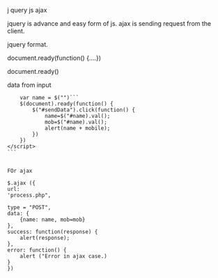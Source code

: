 j query
js
ajax

jquery is advance and easy form of js.
ajax is sending request from the client.

jquery format.

document.ready(function() {....})

document.ready()

data from input

````<script>
    var name = $("")```
    $(document).ready(function() {
        $("#sendData").click(function() {
            name=$("#name).val();
            mob=$("#name).val();
            alert(name + mobile);
        })
    })
</script>
```


FOr ajax

$.ajax ({
url:
'process.php",

type = "POST",
data: {
    {name: name, mob=mob}
},
success: function(response) {
    alert(response);
},
error: function() {
    alert ("Error in ajax case.)
}
})
````
